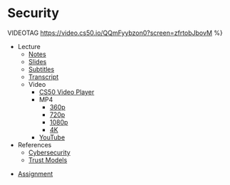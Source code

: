 # Security

VIDEOTAG https://video.cs50.io/QQmFyybzon0?screen=zfrtobJbovM %}

- Lecture
    * [Notes](../../notes/security/)
    * [Slides](https://cdn.cs50.net/cscie1a/2017/fall/lectures/security/security.pdf)
    * [Subtitles](https://cdn.cs50.net/cscie1a/2017/fall/lectures/security/lang/en/security.srt)
    * [Transcript](https://cdn.cs50.net/cscie1a/2017/fall/lectures/security/lang/en/security.txt)
    + Video
        * [CS50 Video Player](https://video.cs50.io/QQmFyybzon0?screen=zfrtobJbovM)
        + MP4
            * [360p](https://cdn.cs50.net/cscie1a/2017/fall/lectures/security/security-360p.mp4.download)
            * [720p](https://cdn.cs50.net/cscie1a/2017/fall/lectures/security/security-720p.mp4.download)
            * [1080p](https://cdn.cs50.net/cscie1a/2017/fall/lectures/security/security-1080p.mp4.download)
            * [4K](https://cdn.cs50.net/cscie1a/2017/fall/lectures/security/security-4k.mp4.download)
        * [YouTube](https://youtu.be/QQmFyybzon0)
- References
    * [Cybersecurity](../../references/cybersecurity.pdf)
    * [Trust Models](../../references/trust_models.pdf)
* [Assignment](../../assignments/security/)
